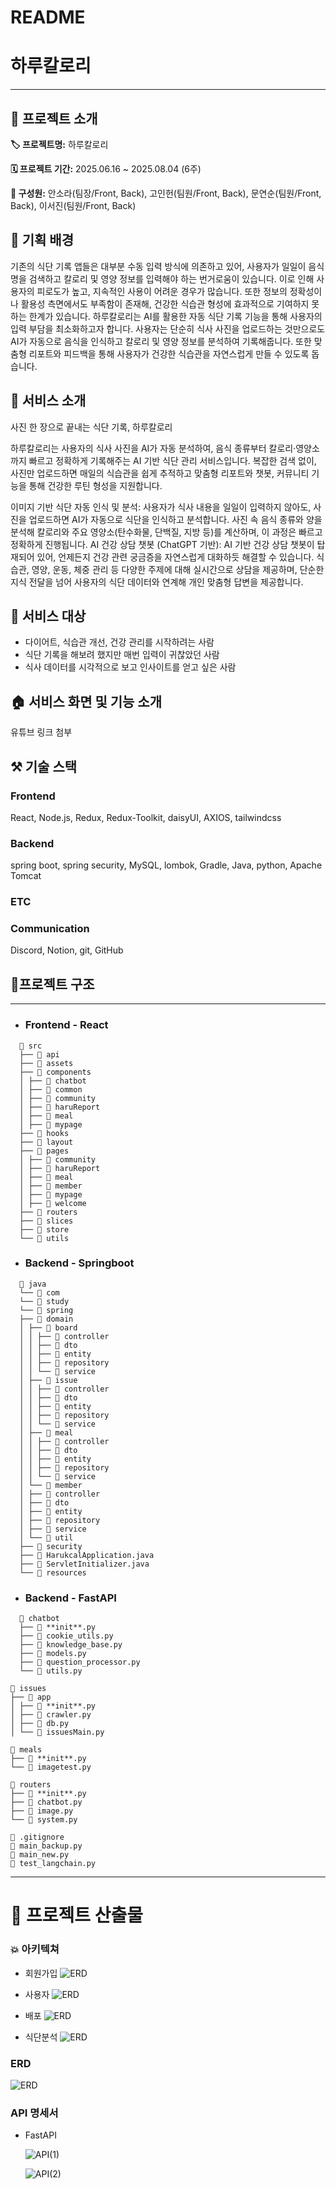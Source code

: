# README

# 하루칼로리
<hr>

## 🎯 프로젝트 소개

 **🏷️ 프로젝트명:** 하루칼로리

**🗓️ 프로젝트 기간:** 2025.06.16 ~ 2025.08.04 (6주)

**👥 구성원:** 안소라(팀장/Front, Back), 고인헌(팀원/Front, Back), 문연순(팀원/Front, Back), 이서진(팀원/Front, Back)


## 📝 기획 배경

기존의 식단 기록 앱들은 대부분 수동 입력 방식에 의존하고 있어, 사용자가 일일이 음식명을 검색하고 칼로리 및 영양 정보를 입력해야 하는 번거로움이 있습니다.
이로 인해 사용자의 피로도가 높고, 지속적인 사용이 어려운 경우가 많습니다.
또한 정보의 정확성이나 활용성 측면에서도 부족함이 존재해, 건강한 식습관 형성에 효과적으로 기여하지 못하는 한계가 있습니다.
하루칼로리는 AI를 활용한 자동 식단 기록 기능을 통해 사용자의 입력 부담을 최소화하고자 합니다.
사용자는 단순히 식사 사진을 업로드하는 것만으로도 AI가 자동으로 음식을 인식하고 칼로리 및 영양 정보를 분석하여 기록해줍니다.
또한 맞춤형 리포트와 피드백을 통해 사용자가 건강한 식습관을 자연스럽게 만들 수 있도록 돕습니다.


## 📝 서비스 소개

사진 한 장으로 끝내는 식단 기록, 하루칼로리

하루칼로리는 사용자의 식사 사진을 AI가 자동 분석하여, 음식 종류부터 칼로리·영양소까지 빠르고 정확하게 기록해주는 AI 기반 식단 관리 서비스입니다.
복잡한 검색 없이, 사진만 업로드하면 매일의 식습관을 쉽게 추적하고 맞춤형 리포트와 챗봇, 커뮤니티 기능을 통해 건강한 루틴 형성을 지원합니다.

이미지 기반 식단 자동 인식 및 분석: 사용자가 식사 내용을 일일이 입력하지 않아도, 사진을 업로드하면 AI가 자동으로 식단을 인식하고 분석합니다.
사진 속 음식 종류와 양을 분석해 칼로리와 주요 영양소(탄수화물, 단백질, 지방 등)를 계산하며, 이 과정은 빠르고 정확하게 진행됩니다.
AI 건강 상담 챗봇 (ChatGPT 기반): AI 기반 건강 상담 챗봇이 탑재되어 있어, 언제든지 건강 관련 궁금증을 자연스럽게 대화하듯 해결할 수 있습니다.
식습관, 영양, 운동, 체중 관리 등 다양한 주제에 대해 실시간으로 상담을 제공하며, 단순한 지식 전달을 넘어 사용자의 식단 데이터와 연계해 개인 맞춤형 답변을 제공합니다.


## 👤 서비스 대상

- 다이어트, 식습관 개선, 건강 관리를 시작하려는 사람
- 식단 기록을 해보려 했지만 매번 입력이 귀찮았던 사람
- 식사 데이터를 시각적으로 보고 인사이트를 얻고 싶은 사람


## 🏠 서비스 화면 및 기능 소개
유튜브 링크 첨부

## ⚒️ 기술 스택

### Frontend

React, Node.js, Redux, Redux-Toolkit, daisyUI, AXIOS, tailwindcss

### Backend

spring boot, spring security, MySQL, lombok, Gradle, Java, python, Apache Tomcat

### ETC

### Communication

Discord, Notion, git, GitHub

## 📂프로젝트 구조

<hr>

- ### Frontend - React

```
  📁 src
  ├── 📁 api
  ├── 📁 assets
  ├── 📁 components
  │ ├── 📁 chatbot
  │ ├── 📁 common
  │ ├── 📁 community
  │ ├── 📁 haruReport
  │ ├── 📁 meal
  │ ├── 📁 mypage
  ├── 📁 hooks
  ├── 📁 layout
  ├── 📁 pages
  │ ├── 📁 community
  │ ├── 📁 haruReport
  │ ├── 📁 meal
  │ ├── 📁 member
  │ ├── 📁 mypage
  │ ├── 📁 welcome
  ├── 📁 routers
  ├── 📁 slices
  ├── 📁 store
  └── 📁 utils
```

- ### Backend - Springboot

```
  📁 java
  └── 📁 com
  └── 📁 study
  └── 📁 spring
  ├── 📁 domain
  │ ├── 📁 board
  │ │ ├── 📁 controller
  │ │ ├── 📁 dto
  │ │ ├── 📁 entity
  │ │ ├── 📁 repository
  │ │ └── 📁 service
  │ ├── 📁 issue
  │ │ ├── 📁 controller
  │ │ ├── 📁 dto
  │ │ ├── 📁 entity
  │ │ ├── 📁 repository
  │ │ └── 📁 service
  │ ├── 📁 meal
  │ │ ├── 📁 controller
  │ │ ├── 📁 dto
  │ │ ├── 📁 entity
  │ │ ├── 📁 repository
  │ │ └── 📁 service
  │ └── 📁 member
  │ ├── 📁 controller
  │ ├── 📁 dto
  │ ├── 📁 entity
  │ ├── 📁 repository
  │ ├── 📁 service
  │ └── 📁 util
  ├── 📁 security
  ├── 📄 HarukcalApplication.java
  ├── 📄 ServletInitializer.java
  └── 📁 resources
```

- ### Backend - FastAPI

```
  📁 chatbot  
  ├── 📄 **init**.py  
  ├── 📄 cookie_utils.py  
  ├── 📄 knowledge_base.py  
  ├── 📄 models.py  
  ├── 📄 question_processor.py  
  └── 📄 utils.py

📁 issues  
├── 📁 app  
│ ├── 📄 **init**.py  
│ ├── 📄 crawler.py  
│ ├── 📄 db.py  
│ └── 📄 issuesMain.py

📁 meals  
├── 📄 **init**.py  
└── 📄 imagetest.py

📁 routers  
├── 📄 **init**.py  
├── 📄 chatbot.py  
├── 📄 image.py  
└── 📄 system.py

📄 .gitignore  
📄 main_backup.py  
📄 main_new.py  
📄 test_langchain.py
```

<hr>

# 📜 프로젝트 산출물


### 💥 아키텍쳐

- 회원가입
![ERD](README/Architecture4.png)

- 사용자
![ERD](README/Architecture3.png)

- 배포
![ERD](README/Architecture2.png)

- 식단분석
![ERD](README/Architecture1.PNG)

### ERD

![ERD](README/ERD.png)

### API 명세서

- FastAPI
  
  ![API(1)](README/API(1).PNG)
  
  ![API(2)](README/API(2).PNG)
